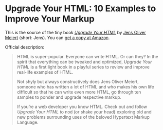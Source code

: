 # Upgrade Your HTML: 10 Examples to Improve Your Markup

This is the source of the tiny book [_Upgrade Your HTML_](https://leanpub.com/upgrade-your-html) by [Jens Oliver Meiert](https://meiert.com/en/) (short: Jens). You can [get a copy at Amazon](https://www.amazon.com/dp/B07ZNSZX49/?tag=j9t-21-20).

Official description:

> HTML is super-popular. Everyone can write HTML. Or can they? In the spirit that everything can be tweaked and optimized, _Upgrade Your HTML_ is a first light book in a playful series to review and improve real-life examples of HTML.
>
> Not shyly but always constructively does Jens Oliver Meiert, someone who has written a lot of HTML and who makes his own life difficult so that he can write even more HTML, go through ten samples to ponder and upgrade respective markup.
>
> If you’re a web developer you know HTML. Check out and follow _Upgrade Your HTML_ to nod (or shake your head) exploring old and new problems surrounding uses of the beloved Hypertext Markup Language.